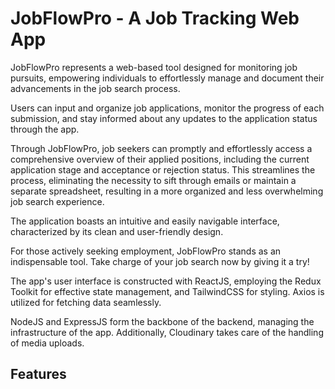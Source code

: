 



# JobFlowPro - A Job Tracking Web App
JobFlowPro represents a web-based tool designed for monitoring job pursuits, empowering individuals to effortlessly manage and document their advancements in the job search process.

Users can input and organize job applications, monitor the progress of each submission, and stay informed about any updates to the application status through the app.

Through JobFlowPro, job seekers can promptly and effortlessly access a comprehensive overview of their applied positions, including the current application stage and acceptance or rejection status. This streamlines the process, eliminating the necessity to sift through emails or maintain a separate spreadsheet, resulting in a more organized and less overwhelming job search experience.

The application boasts an intuitive and easily navigable interface, characterized by its clean and user-friendly design.

For those actively seeking employment, JobFlowPro stands as an indispensable tool. Take charge of your job search now by giving it a try!

The app's user interface is constructed with ReactJS, employing the Redux Toolkit for effective state management, and TailwindCSS for styling. Axios is utilized for fetching data seamlessly.

NodeJS and ExpressJS form the backbone of the backend, managing the infrastructure of the app. Additionally, Cloudinary takes care of the handling of media uploads.


## Features

